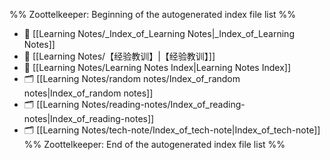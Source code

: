 %% Zoottelkeeper: Beginning of the autogenerated index file list  %%
- 📄 [[Learning Notes/_Index_of_Learning Notes|_Index_of_Learning Notes]]
- 📄 [[Learning Notes/【经验教训】|【经验教训】]]
- 📄 [[Learning Notes/Learning Notes Index|Learning Notes Index]]
- 🗂️ [[Learning Notes/random notes/Index_of_random notes|Index_of_random notes]]
- 🗂️ [[Learning Notes/reading-notes/Index_of_reading-notes|Index_of_reading-notes]]
- 🗂️ [[Learning Notes/tech-note/Index_of_tech-note|Index_of_tech-note]]
%% Zoottelkeeper: End of the autogenerated index file list  %%
